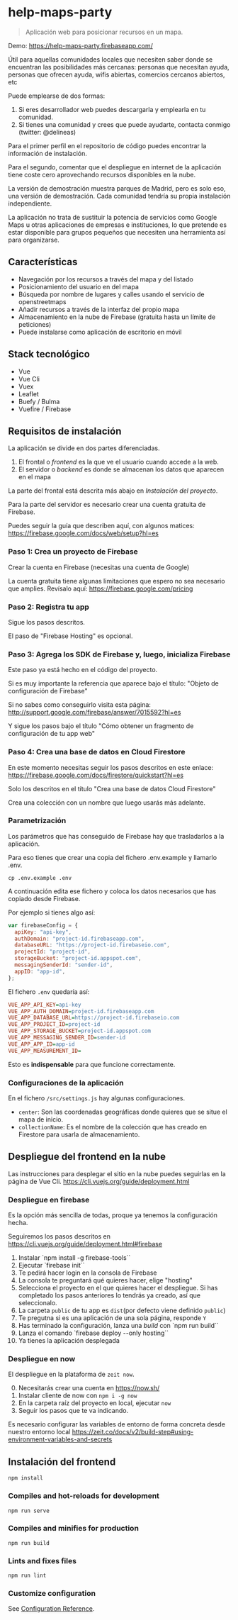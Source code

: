 # help-maps-party

> Aplicación web para posicionar recursos en un mapa.

Demo: https://help-maps-party.firebaseapp.com/

Útil para aquellas comunidades locales que necesiten saber donde se encuentran las posibilidades más cercanas: personas que necesitan ayuda, personas que ofrecen ayuda, wifis abiertas, comercios cercanos abiertos, etc


Puede emplearse de dos formas:

1. Si eres desarrollador web puedes descargarla y emplearla en tu comunidad.
2. Si tienes una comunidad y crees que puede ayudarte, contacta conmigo (twitter: @delineas)

Para el primer perfil en el repositorio de código puedes encontrar la información de instalación.

Para el segundo, comentar que el despliegue en internet de la aplicación tiene coste cero aprovechando recursos disponibles en la nube. 

La versión de demostración muestra parques de Madrid, pero es solo eso, una versión de demostración. Cada comunidad tendría su propia instalación independiente.

La aplicación no trata de sustituir la potencia de servicios como Google Maps u otras aplicaciones de empresas e instituciones, lo que pretende es estar disponible para grupos pequeños que necesiten una herramienta así para organizarse.

## Características

- Navegación por los recursos a través del mapa y del listado 
- Posicionamiento del usuario en del mapa
- Búsqueda por nombre de lugares y calles usando el servicio de openstreetmaps
- Añadir recursos a través de la interfaz del propio mapa
- Almacenamiento en la nube de Firebase (gratuita hasta un límite de peticiones)
- Puede instalarse como aplicación de escritorio en móvil

## Stack tecnológico

- Vue
- Vue Cli
- Vuex
- Leaflet
- Buefy / Bulma
- Vuefire / Firebase

## Requisitos de instalación

La aplicación se divide en dos partes diferenciadas.

1. El frontal o *frontend* es la que ve el usuario cuando accede a la web.
2. El servidor o *backend* es donde se almacenan los datos que aparecen en el mapa

La parte del frontal está descrita más abajo en *Instalación del proyecto*.

Para la parte del servidor es necesario crear una cuenta gratuita de Firebase. 

Puedes seguir la guía que describen aquí, con algunos matices:
https://firebase.google.com/docs/web/setup?hl=es

### Paso 1: Crea un proyecto de Firebase

Crear la cuenta en Firebase (necesitas una cuenta de Google)

La cuenta gratuita tiene algunas limitaciones que espero no sea necesario que amplies. Revísalo aquí: https://firebase.google.com/pricing

### Paso 2: Registra tu app

Sigue los pasos descritos.

El paso de "Firebase Hosting" es opcional.

### Paso 3: Agrega los SDK de Firebase y, luego, inicializa Firebase

Este paso ya está hecho en el código del proyecto.

Si es muy importante la referencia que aparece bajo el título: "Objeto de configuración de Firebase"

Si no sabes como conseguirlo visita esta página:
http://support.google.com/firebase/answer/7015592?hl=es

Y sigue los pasos bajo el título "Cómo obtener un fragmento de configuración de tu app web"

### Paso 4: Crea una base de datos en Cloud Firestore

En este momento necesitas seguir los pasos descritos en este enlace:
https://firebase.google.com/docs/firestore/quickstart?hl=es

Solo los descritos en el título "Crea una base de datos Cloud Firestore"

Crea una colección con un nombre que luego usarás más adelante.

### Parametrización

Los parámetros que has conseguido de Firebase hay que trasladarlos a la aplicación.

Para eso tienes que crear una copia del fichero .env.example y llamarlo .env.

```
cp .env.example .env
```

A continuación edita ese fichero y coloca los datos necesarios que has copiado desde Firebase.

Por ejemplo si tienes algo así:

```javascript
var firebaseConfig = {
  apiKey: "api-key",
  authDomain: "project-id.firebaseapp.com",
  databaseURL: "https://project-id.firebaseio.com",
  projectId: "project-id",
  storageBucket: "project-id.appspot.com",
  messagingSenderId: "sender-id",
  appID: "app-id",
};
```

El fichero `.env` quedaría así:
```ini
VUE_APP_API_KEY=api-key
VUE_APP_AUTH_DOMAIN=project-id.firebaseapp.com
VUE_APP_DATABASE_URL=https://project-id.firebaseio.com
VUE_APP_PROJECT_ID=project-id
VUE_APP_STORAGE_BUCKET=project-id.appspot.com
VUE_APP_MESSAGING_SENDER_ID=sender-id
VUE_APP_APP_ID=app-id
VUE_APP_MEASUREMENT_ID=
```

Esto es **indispensable** para que funcione correctamente.


### Configuraciones de la aplicación

En el fichero `/src/settings.js` hay algunas configuraciones.

- `center`: Son las coordenadas geográficas donde quieres que se situe el mapa de inicio.
- `collectionName`: Es el nombre de la colección que has creado en Firestore para usarla de almacenamiento.

## Despliegue del frontend en la nube

Las instrucciones para desplegar el sitio en la nube puedes seguirlas en la página de Vue Cli.
https://cli.vuejs.org/guide/deployment.html

### Despliegue en firebase

Es la opción más sencilla de todas, proque ya tenemos la configuración hecha.

Seguiremos los pasos descritos en https://cli.vuejs.org/guide/deployment.html#firebase

1. Instalar `npm install -g firebase-tools``
2. Ejecutar `firebase init``
3. Te pedirá hacer login en la consola de Firebase
4. La consola te preguntará qué quieres hacer, elige "hosting"
5. Selecciona el proyecto en el que quieres hacer el despliegue. Si has completado los pasos anteriores lo tendrás ya creado, así que seleccionalo.
6. La carpeta `public` de tu app es `dist`(por defecto viene definido `public`)
7. Te pregutna si es una aplicación de una sola página, responde `Y`
8. Has terminado la configuración, lanza una *build*  con `npm run build``
9. Lanza el comando `firebase deploy --only hosting``
10. Ya tienes la aplicación desplegada

### Despliegue en now

El despliegue en la plataforma de `zeit now`.

0. Necesitarás crear una cuenta en https://now.sh/
1. Instalar cliente de now con `npm i -g now`
2. En la carpeta raíz del proyecto en local, ejecutar `now` 
3. Seguir los pasos que te va indicando.

Es necesario configurar las variables de entorno de forma concreta desde nuestro entorno local
https://zeit.co/docs/v2/build-step#using-environment-variables-and-secrets

## Instalación del frontend
```
npm install
```

### Compiles and hot-reloads for development
```
npm run serve
```

### Compiles and minifies for production
```
npm run build
```

### Lints and fixes files
```
npm run lint
```

### Customize configuration
See [Configuration Reference](https://cli.vuejs.org/config/).
